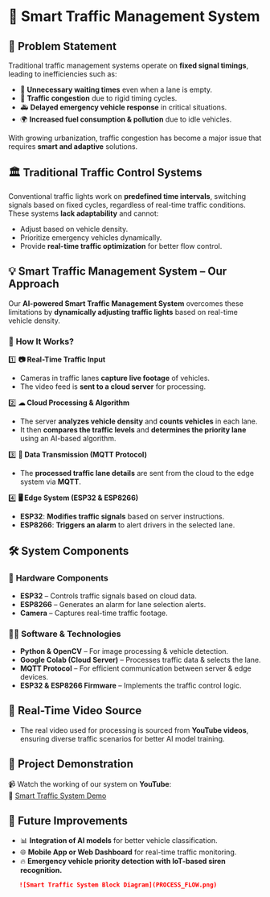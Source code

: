 # 🚦 Smart Traffic Management System  

## 🚨 Problem Statement  
Traditional traffic management systems operate on **fixed signal timings**, leading to inefficiencies such as:  
- 🚗 **Unnecessary waiting times** even when a lane is empty.  
- 🚦 **Traffic congestion** due to rigid timing cycles.  
- 🚑 **Delayed emergency vehicle response** in critical situations.  
- 🌍 **Increased fuel consumption & pollution** due to idle vehicles.  

With growing urbanization, traffic congestion has become a major issue that requires **smart and adaptive** solutions.  

## 🏛 Traditional Traffic Control Systems  
Conventional traffic lights work on **predefined time intervals**, switching signals based on fixed cycles, regardless of real-time traffic conditions. These systems **lack adaptability** and cannot:  
- Adjust based on vehicle density.  
- Prioritize emergency vehicles dynamically.  
- Provide **real-time traffic optimization** for better flow control.  

## 💡 Smart Traffic Management System – Our Approach  
Our **AI-powered Smart Traffic Management System** overcomes these limitations by **dynamically adjusting traffic lights** based on real-time vehicle density.  

### 🔄 **How It Works?**  
1️⃣ **📷 Real-Time Traffic Input**  
   - Cameras in traffic lanes **capture live footage** of vehicles.  
   - The video feed is **sent to a cloud server** for processing.  

2️⃣ **☁ Cloud Processing & Algorithm**  
   - The server **analyzes vehicle density** and **counts vehicles** in each lane.  
   - It then **compares the traffic levels** and **determines the priority lane** using an AI-based algorithm.  

3️⃣ **📡 Data Transmission (MQTT Protocol)**  
   - The **processed traffic lane details** are sent from the cloud to the edge system via **MQTT**.  

4️⃣ **🖥 Edge System (ESP32 & ESP8266)**  
   - **ESP32**: **Modifies traffic signals** based on server instructions.  
   - **ESP8266**: **Triggers an alarm** to alert drivers in the selected lane.  

## 🛠 System Components  
### 📡 **Hardware Components**  
- **ESP32** – Controls traffic signals based on cloud data.  
- **ESP8266** – Generates an alarm for lane selection alerts.  
- **Camera** – Captures real-time traffic footage.  

### 🧑‍💻 **Software & Technologies**  
- **Python & OpenCV** – For image processing & vehicle detection.  
- **Google Colab (Cloud Server)** – Processes traffic data & selects the lane.  
- **MQTT Protocol** – For efficient communication between server & edge devices.  
- **ESP32 & ESP8266 Firmware** – Implements the traffic control logic.  

## 🎥 Real-Time Video Source  
- The real video used for processing is sourced from **YouTube videos**, ensuring diverse traffic scenarios for better AI model training.  

## 🎥 Project Demonstration  
📹 Watch the working of our system on **YouTube**:  
🔗 [Smart Traffic System Demo](https://youtu.be/ZFO6KTrdw4Q?si=VyNfGLLhdK6HffdT)  

## 🚀 Future Improvements  
- 📊 **Integration of AI models** for better vehicle classification.  
- 🌐 **Mobile App or Web Dashboard** for real-time traffic monitoring.  
- 🔥 **Emergency vehicle priority detection with IoT-based siren recognition.**  

```markdown
   ![Smart Traffic System Block Diagram](PROCESS_FLOW.png)

